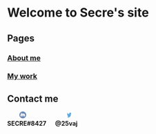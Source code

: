   <link rel="shortcut icon" type="image/x-icon" href="secrelogo.jpg" />
  
# Welcome to Secre's site
## Pages
### <a href="aboutme.html"><strong>About me</strong></a>
### <a href="mywork.html"><strong>My work</strong></a>

## Contact me
<p>
&emsp;&emsp;<img src="discord logo.png" alt="Discord" style="width:16px;height:16px;" > 
&emsp;&emsp;&emsp;&emsp;&emsp;&emsp;
<img src="twitterlogo.jpg" alt="Twitter" style="width:16px;height:16px;" >
<br><strong> SECRE#8427 &emsp; @25vaj</strong>
</p>
